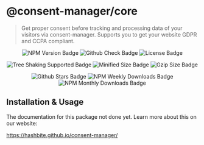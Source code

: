 # @consent-manager/core

> Get proper consent before tracking and processing data of your visitors via consent-manager. Supports you to get your website GDPR and CCPA compliant.

<center>

![NPM Version Badge](https://badgen.net/npm/v/@consent-manager/core)
![Github Check Badge](https://badgen.net/github/checks/hashbite/consent-manager/main)
![License Badge](https://badgen.net/npm/license/@consent-manager/core)

![Tree Shaking Supported Badge](https://badgen.net/bundlephobia/tree-shaking/@consent-manager/core)
![Minified Size Badge](https://badgen.net/bundlephobia/min/@consent-manager/core)
![Gzip Size Badge](https://badgen.net/bundlephobia/minzip/@consent-manager/core)

![Github Stars Badge](https://badgen.net/github/stars/hashbite/consent-manager)
![NPM Weekly Downloads Badge](https://badgen.net/npm/dw/@consent-manager/core)
![NPM Monthly Downloads Badge](https://badgen.net/npm/dm/@consent-manager/core)

</center>

## Installation & Usage

The documentation for this package not done yet. Learn more about this on our website:

https://hashbite.github.io/consent-manager/
